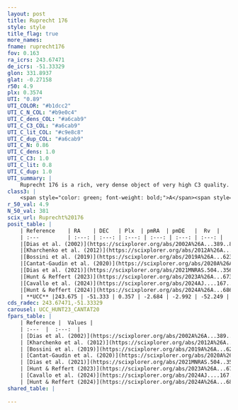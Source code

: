 ```yaml
---
layout: post
title: Ruprecht 176
style: style
title_flag: true
more_names: 
fname: ruprecht176
fov: 0.163
ra_icrs: 243.67471
de_icrs: -51.33329
glon: 331.8937
glat: -0.27158
r50: 4.9
plx: 0.3574
UTI: "0.89"
UTI_COLOR: "#b1dcc2"
UTI_C_N_COL: "#b9e0c4"
UTI_C_dens_COL: "#a6cab9"
UTI_C_C3_COL: "#a6cab9"
UTI_C_lit_COL: "#c9e8c8"
UTI_C_dup_COL: "#a6cab9"
UTI_C_N: 0.86
UTI_C_dens: 1.0
UTI_C_C3: 1.0
UTI_C_lit: 0.8
UTI_C_dup: 1.0
UTI_summary: |
    Ruprecht 176 is a rich, very dense object of very high C3 quality. It is well-studied in the literature.
class3: |
    <span style="color: green; font-weight: bold;">A</span><span style="color: green; font-weight: bold;">A</span>
r_50_val: 4.9
N_50_val: 381
scix_url: Ruprecht%20176
posit_table: |
    | Reference    | RA    | DEC   | Plx  | pmRA  | pmDE   |  Rv  |
    | :---         | :---: | :---: | :---: | :---: | :---: | :---: |
    |[Dias et al. (2002)](https://scixplorer.org/abs/2002A%26A...389..871D) | 243.7 | -51.333 | -- | -2.99 | -2.9 | -- |
    |[Kharchenko et al. (2012)](https://scixplorer.org/abs/2012A%26A...543A.156K) | 243.66 | -51.333 | -- | -4.3 | -3.01 | -- |
    |[Bossini et al. (2019)](https://scixplorer.org/abs/2019A%26A...623A.108B) | 243.676 | -51.332 | -- | -- | -- | -- |
    |[Cantat-Gaudin et al. (2020)](https://scixplorer.org/abs/2020A%26A...640A...1C) | 243.676 | -51.332 | 0.335 | -2.644 | -2.984 | -- |
    |[Dias et al. (2021)](https://scixplorer.org/abs/2021MNRAS.504..356D) | 243.681 | -51.333 | 0.338 | -2.677 | -2.99 | -52.246 |
    |[Hunt & Reffert (2023)](https://scixplorer.org/abs/2023A%26A...673A.114H) | 243.671 | -51.333 | 0.365 | -2.703 | -2.991 | -52.27 |
    |[Cavallo et al. (2024)](https://scixplorer.org/abs/2024AJ....167...12C) | 243.679 | -51.339 | 0.363 | -- | -- | -- |
    |[Hunt & Reffert (2024)](https://scixplorer.org/abs/2024A%26A...686A..42H) | 243.671 | -51.333 | 0.365 | -2.703 | -2.991 | -52.27 |
    | **UCC** |243.675 | -51.333 | 0.357 | -2.684 | -2.992 | -52.249 | 
cds_radec: 243.67471,-51.33329
carousel: UCC_HUNT23_CANTAT20
fpars_table: |
    | Reference |  Values |
    | :---  |  :---:  |
    | [Dias et al. (2002)](https://scixplorer.org/abs/2002A%26A...389..871D) | `E(B-V)=0.479, Dist=2686.0, Age=8.76` |
    | [Kharchenko et al. (2012)](https://scixplorer.org/abs/2012A%26A...543A.156K) | `e_bv=0.479, distance=2686, log_age=8.76` |
    | [Bossini et al. (2019)](https://scixplorer.org/abs/2019A%26A...623A.108B) | `AV=1.678, Dist=12.059, logA=8.168, Fe/H=0.0` |
    | [Cantat-Gaudin et al. (2020)](https://scixplorer.org/abs/2020A%26A...640A...1C) | `AVNN=1.66, DMNN=12.09, AgeNN=8.08` |
    | [Dias et al. (2021)](https://scixplorer.org/abs/2021MNRAS.504..356D) | `Av=1.865, Dist=2220, logage=8.115, [Fe/H]=0.179` |
    | [Hunt & Reffert (2023)](https://scixplorer.org/abs/2023A%26A...673A.114H) | `AV50=1.751, diffAV50=1.467, MOD50=11.943, logAge50=8.332` |
    | [Cavallo et al. (2024)](https://scixplorer.org/abs/2024AJ....167...12C) | `AV50=2.38, dMod50=11.16, logAge50=8.21, [Fe/H]50=-0.9` |
    | [Hunt & Reffert (2024)](https://scixplorer.org/abs/2024A%26A...686A..42H) | `MassJ=1616.46` |
shared_table: |
    
---
```

